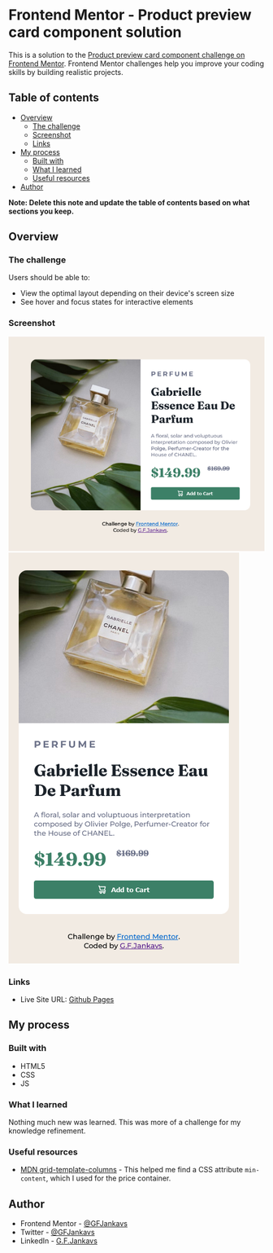 # Frontend Mentor - Product preview card component solution

This is a solution to the [Product preview card component challenge on Frontend Mentor](https://www.frontendmentor.io/challenges/product-preview-card-component-GO7UmttRfa). Frontend Mentor challenges help you improve your coding skills by building realistic projects. 

## Table of contents

- [Overview](#overview)
  - [The challenge](#the-challenge)
  - [Screenshot](#screenshot)
  - [Links](#links)
- [My process](#my-process)
  - [Built with](#built-with)
  - [What I learned](#what-i-learned)
  - [Useful resources](#useful-resources)
- [Author](#author)

**Note: Delete this note and update the table of contents based on what sections you keep.**

## Overview

### The challenge

Users should be able to:

- View the optimal layout depending on their device's screen size
- See hover and focus states for interactive elements

### Screenshot

![Desktop Version](./screenshot_desktop.png)
![Mobile Version](./screenshot_mobile.png)

### Links

- Live Site URL: [Github Pages](https://gfjankavs.github.io/product-preview-card-component/)

## My process

### Built with

- HTML5
- CSS
- JS

### What I learned

Nothing much new was learned. This was more of a challenge for my knowledge refinement.

### Useful resources

- [MDN grid-template-columns](https://developer.mozilla.org/en-US/docs/Web/CSS/grid-template-columns) - This helped me find a CSS attribute `min-content`, which I used for the price container.

## Author

- Frontend Mentor - [@GFJankavs](https://www.frontendmentor.io/profile/GFJankavs)
- Twitter - [@GFJankavs](https://www.twitter.com/GFJankavs)
- LinkedIn - [G.F.Jankavs](https://www.linkedin.com/in/gustavs-fricis-jankavs/)
